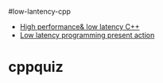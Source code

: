 #low-lantency-cpp

 * [High performance& low latency C++](http://www.alfasoft.com/files/herb/00-Introduction.pdf)
 * [Low latency programming present action](https://maciekgajewski.github.io/LowLatencyProgrammingPresentation/#/)
 
# cppquiz
